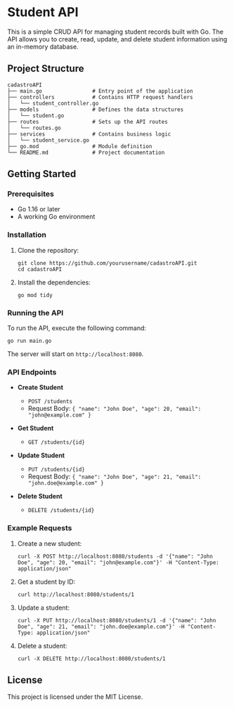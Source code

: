 # Student API

This is a simple CRUD API for managing student records built with Go. The API allows you to create, read, update, and delete student information using an in-memory database.

## Project Structure

```
cadastroAPI
├── main.go                # Entry point of the application
├── controllers            # Contains HTTP request handlers
│   └── student_controller.go
├── models                 # Defines the data structures
│   └── student.go
├── routes                 # Sets up the API routes
│   └── routes.go
├── services               # Contains business logic
│   └── student_service.go
├── go.mod                 # Module definition
└── README.md              # Project documentation
```

## Getting Started

### Prerequisites

- Go 1.16 or later
- A working Go environment

### Installation

1. Clone the repository:

   ```
   git clone https://github.com/yourusername/cadastroAPI.git
   cd cadastroAPI
   ```

2. Install the dependencies:

   ```
   go mod tidy
   ```

### Running the API

To run the API, execute the following command:

```
go run main.go
```

The server will start on `http://localhost:8080`.

### API Endpoints

- **Create Student**
  - `POST /students`
  - Request Body: `{ "name": "John Doe", "age": 20, "email": "john@example.com" }`

- **Get Student**
  - `GET /students/{id}`

- **Update Student**
  - `PUT /students/{id}`
  - Request Body: `{ "name": "John Doe", "age": 21, "email": "john.doe@example.com" }`

- **Delete Student**
  - `DELETE /students/{id}`

### Example Requests

1. Create a new student:

   ```
   curl -X POST http://localhost:8080/students -d '{"name": "John Doe", "age": 20, "email": "john@example.com"}' -H "Content-Type: application/json"
   ```

2. Get a student by ID:

   ```
   curl http://localhost:8080/students/1
   ```

3. Update a student:

   ```
   curl -X PUT http://localhost:8080/students/1 -d '{"name": "John Doe", "age": 21, "email": "john.doe@example.com"}' -H "Content-Type: application/json"
   ```

4. Delete a student:

   ```
   curl -X DELETE http://localhost:8080/students/1
   ```

## License

This project is licensed under the MIT License.
